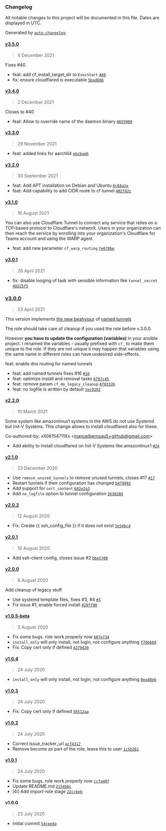 ### Changelog

All notable changes to this project will be documented in this file. Dates are displayed in UTC.

Generated by [`auto-changelog`](https://github.com/CookPete/auto-changelog).

#### [v3.5.0](https://github.com/papanito/ansible-role-cloudflared/compare/v3.4.0...v3.5.0)

> 4 December 2021

Fixes #40

- feat: add cf_install_target_dir to `ExecStart` [`#40`](https://github.com/papanito/ansible-role-cloudflared/issues/40)
- fix: ensure cloudflared is executable [`5bad606`](https://github.com/papanito/ansible-role-cloudflared/commit/5bad606c98671ff059a84128a1d84deb5e8daf9c)

#### [v3.4.0](https://github.com/papanito/ansible-role-cloudflared/compare/v3.3.0...v3.4.0)

> 2 December 2021

Closes to #40

- feat: Allow to override name of the daemon binary [`4655989`](https://github.com/papanito/ansible-role-cloudflared/commit/4655989784367c294e936a0fbe4281f1e6b8a7c6)

#### [v3.3.0](https://github.com/papanito/ansible-role-cloudflared/compare/v3.2.0...v3.3.0)

> 29 November 2021

- feat: added links for aarch64 [`ebcbae6`](https://github.com/papanito/ansible-role-cloudflared/commit/ebcbae646dba01f90f53dbd010e2fe9a655f6109)

#### [v3.2.0](https://github.com/papanito/ansible-role-cloudflared/compare/v3.1.0...v3.2.0)

> 30 September 2021

- feat: Add APT installation on Debian and Ubuntu [`6c68a1e`](https://github.com/papanito/ansible-role-cloudflared/commit/6c68a1ea6428e1fe94d4ba1291d8f11f12d07c18)
- feat: Add capability to add CIDR route to cf tunnel [`402f82c`](https://github.com/papanito/ansible-role-cloudflared/commit/402f82c1967c465f1a19a40d8efdc8d45146dbe8)

#### [v3.1.0](https://github.com/papanito/ansible-role-cloudflared/compare/v3.0.1...v3.1.0)

> 16 August 2021

You can also use Cloudflare Tunnel to connect any service that relies
on a TCP-based protocol to Cloudflare's network. Users in your organization can
then reach the service by enrolling into your organization's Cloudflare for Teams
account and using the WARP agent.

- feat: add new parameter `cf_warp_routing` [`7e678be`](https://github.com/papanito/ansible-role-cloudflared/commit/7e678be31ebbc7ffe90a94541ae6e336205f7080)

#### [v3.0.1](https://github.com/papanito/ansible-role-cloudflared/compare/v3.0.0...v3.0.1)

> 26 April 2021

- fix: disable looging of task with sensible information like `tunnel_secret` [`40225f5`](https://github.com/papanito/ansible-role-cloudflared/commit/40225f51ef1ac6f463c5f5ed2d12045995863a0a)

### [v3.0.0](https://github.com/papanito/ansible-role-cloudflared/compare/v2.2.0...v3.0.0)

> 23 April 2021

This version implements [the new beahviour](https://blog.cloudflare.com/many-services-one-cloudflared/) of [named tunnels](https://blog.cloudflare.com/argo-tunnels-that-live-forever/)

The role should take care of cleanup if you used the role before v.3.0.0.

However **you have to update the configuration (variables)** in your ansible project.
I renamed the variables - usually prefixed with `cf_` to make them unique to the role.
If they are not unique it may happen that variables using the same name
in different roles can have undesired side-effects.

feat: enable dns routing for named tunnels

- feat: add named tunnels fixes #16 [`#16`](https://github.com/papanito/ansible-role-cloudflared/issues/16)
- feat: optimize install and removal tasks [`6787c45`](https://github.com/papanito/ansible-role-cloudflared/commit/6787c45a734c84b76545be88aded0c45713be07c)
- feat: remove param `cf_do_legacy_cleanup` [`8f03326`](https://github.com/papanito/ansible-role-cloudflared/commit/8f0332643f2c39981fd986c50b0ce2e7aa55ffb8)
- feat: no logfile is written by default [`1ec9292`](https://github.com/papanito/ansible-role-cloudflared/commit/1ec9292eb4af885e4dac8323f1e326350858da2b)

#### [v2.2.0](https://github.com/papanito/ansible-role-cloudflared/compare/v2.1.0...v2.2.0)

> 10 March 2021

Some system like  amazonlinux1 systems in the AWS do not use Systemd but Init-V Systems. This change allows to install cloudflared also for these.

Co-authored-by: xX08154711Xx &lt;manuelbernsau5+github@gmail.com&gt;

- Add ability to install cloudflared on Init-V Systems like amazonlinux1 [`#24`](https://github.com/papanito/ansible-role-cloudflared/pull/24)

#### [v2.1.0](https://github.com/papanito/ansible-role-cloudflared/compare/v2.0.2...v2.1.0)

> 23 December 2020

- Use `remove_unused_tunnels` to remove unused tunnels, closes #17 [`#17`](https://github.com/papanito/ansible-role-cloudflared/issues/17)
- Restart tunnels if their configuration has changed [`b479992`](https://github.com/papanito/ansible-role-cloudflared/commit/b479992a77c3b382ee1420e77609f8c831736313)
- Add support for `cert_content` [`682e2a3`](https://github.com/papanito/ansible-role-cloudflared/commit/682e2a376fe175c5bd4fcdc6599a4d09480baa74)
- Add `no_logfile` option to tunnel configuration [`363828d`](https://github.com/papanito/ansible-role-cloudflared/commit/363828ddc31195fba96458633e74cfb715e19542)

#### [v2.0.2](https://github.com/papanito/ansible-role-cloudflared/compare/v2.0.1...v2.0.2)

> 12 August 2020

- Fix: Create {{ ssh_config_file }} if it does not exist [`5e54bc4`](https://github.com/papanito/ansible-role-cloudflared/commit/5e54bc4c32a676ff75c0d01e155ac72b425ef782)

#### [v2.0.1](https://github.com/papanito/ansible-role-cloudflared/compare/v2.0.0...v2.0.1)

> 10 August 2020

- Add ssh-client config, closes issue #2 [`bbe5709`](https://github.com/papanito/ansible-role-cloudflared/commit/bbe57094b919c29c46412f8a9de2ea7c79b93dd6)

#### [v2.0.0](https://github.com/papanito/ansible-role-cloudflared/compare/v1.0.5-beta...v2.0.0)

> 8 August 2020

Add cleanup of legacy stuff

- Use systemd template files, fixes #3, #4 [`#3`](https://github.com/papanito/ansible-role-cloudflared/issues/3)
- Fix issue #1, enable forced install [`429ff90`](https://github.com/papanito/ansible-role-cloudflared/commit/429ff90d1323a9a4bd56d3682805a43a046e329f)

#### [v1.0.5-beta](https://github.com/papanito/ansible-role-cloudflared/compare/v1.0.4...v1.0.5-beta)

> 3 August 2020

- Fix some bugs. role work properly now [`687e734`](https://github.com/papanito/ansible-role-cloudflared/commit/687e734ed7ed5f949063a7339189df32480450a6)
- `install_only` will only install, not login, not configure anything [`f76b669`](https://github.com/papanito/ansible-role-cloudflared/commit/f76b66909994660e0cd49cecaf33484b4df2db05)
- Fix: Copy cert only if defined [`d270d20`](https://github.com/papanito/ansible-role-cloudflared/commit/d270d201bdc69e302e2bcdcd52e55180a0b71631)

#### [v1.0.4](https://github.com/papanito/ansible-role-cloudflared/compare/v1.0.3...v1.0.4)

> 24 July 2020

- `install_only` will only install, not login, not configure anything [`0ea48eb`](https://github.com/papanito/ansible-role-cloudflared/commit/0ea48ebdcea079a5d196f1c25f01a42b629e4251)

#### [v1.0.3](https://github.com/papanito/ansible-role-cloudflared/compare/v1.0.2...v1.0.3)

> 24 July 2020

- Fix: Copy cert only if defined [`58512aa`](https://github.com/papanito/ansible-role-cloudflared/commit/58512aac3b75c554f0b6e97be2cb73b661580d8c)

#### [v1.0.2](https://github.com/papanito/ansible-role-cloudflared/compare/v1.0.1...v1.0.2)

> 24 July 2020

- Correct issue_tracker_url [`acf4312`](https://github.com/papanito/ansible-role-cloudflared/commit/acf4312f085384aaf2851c8d43eea802c4d98d71)
- Remove become as part of the role, leave this to user [`1c5b261`](https://github.com/papanito/ansible-role-cloudflared/commit/1c5b261b89f228fd4939026dd53d569b502266a0)

#### [v1.0.1](https://github.com/papanito/ansible-role-cloudflared/compare/v1.0.0...v1.0.1)

> 24 July 2020

- Fix some bugs. role work properly now [`ccfa40f`](https://github.com/papanito/ansible-role-cloudflared/commit/ccfa40f24c49dcd2600622804e84b2e62837224f)
- Update README.md [`2154b8c`](https://github.com/papanito/ansible-role-cloudflared/commit/2154b8cc2316d2c2b269cd3ea9c30ee721737a52)
- [¢i] Add import-role stage [`22ccbeb`](https://github.com/papanito/ansible-role-cloudflared/commit/22ccbebdee8120d0b4a3e43f1f1dea7cbf961192)

#### v1.0.0

> 23 July 2020

- Initial commit [`54ceeda`](https://github.com/papanito/ansible-role-cloudflared/commit/54ceeda4a792afe94135b0586195cca10c988c06)
